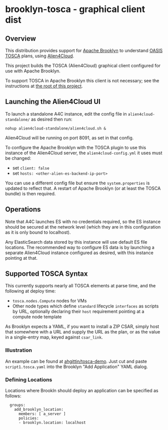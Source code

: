 brooklyn-tosca - graphical client dist
===

## Overview

This distribution provides support for [Apache Brooklyn](http://brooklyn.io)
to understand [OASIS TOSCA](https://www.oasis-open.org/committees/tosca/) plans,
using [Alien4Cloud](http://alien4cloud.github.io).

This project builds the TOSCA (Alien4Cloud) graphical client configured for use with Apache Brooklyn.

To support TOSCA in Apache Brooklyn this client is not necessary; see the instructions at
[the root of this project](https://github.com/cloudsoft/brooklyn-tosca/blob/master/README.md).


## Launching the Alien4Cloud UI

To launch a standalone A4C instance, edit the config file in
`alien4cloud-standalone/` as desired then run:

    nohup alien4cloud-standalone/alien4cloud.sh &
    
Alien4Cloud will be running on port 8091, as set in that config.

To configure the Apache Brooklyn with the TOSCA plugin to use this instance of the Alien4Cloud server,
the `alien4cloud-config.yml` it uses must be changed:

* set `client: false` 
* set `hosts: <other-alien-es-backend-ip-port>` 

You can use a different config file but ensure the `system.properties` is updated to reflect that.
A restart of Apache Brooklyn (or at least the TOSCA bundle) is then required.

## Operations

Note that A4C launches ES with no credentials required, 
so the ES instance should be secured at the network level
(which they are in this configuration as it is only bound to localhost).

Any ElasticSearch data stored by this instance will use default ES file locations.
The recommended way to configure ES data is by launching a separate Alien4Cloud instance 
configured as desired, with this instance pointing at that.


## Supported TOSCA Syntax

This currently supports nearly all TOSCA elements at parse time, 
and the following at deploy time:

* `tosca.nodes.Compute` nodes for VMs
* Other node types which define `standard` lifecycle `interfaces` as scripts by URL, 
  optionally declaring their `host` requirement pointing at a compute node template

As Brooklyn expects a YAML, if you want to install a ZIP CSAR, 
simply host that somewhere with a URL and supply the URL as the plan,
or as the value in a single-entry map, keyed against `csar_link`.


### Illustration

An example can be found at [ahgittin/tosca-demo](https://github.com/ahgittin/tosca-demo/).
Just cut and paste `script1.tosca.yaml` into the Brooklyn "Add Application" YAML dialog.


### Defining Locations

Locations where Brookln should deploy an application can be specified as follows:

```
  groups:
    add_brooklyn_location:
      members: [ a_server ]
      policies:
      - brooklyn.location: localhost
```
